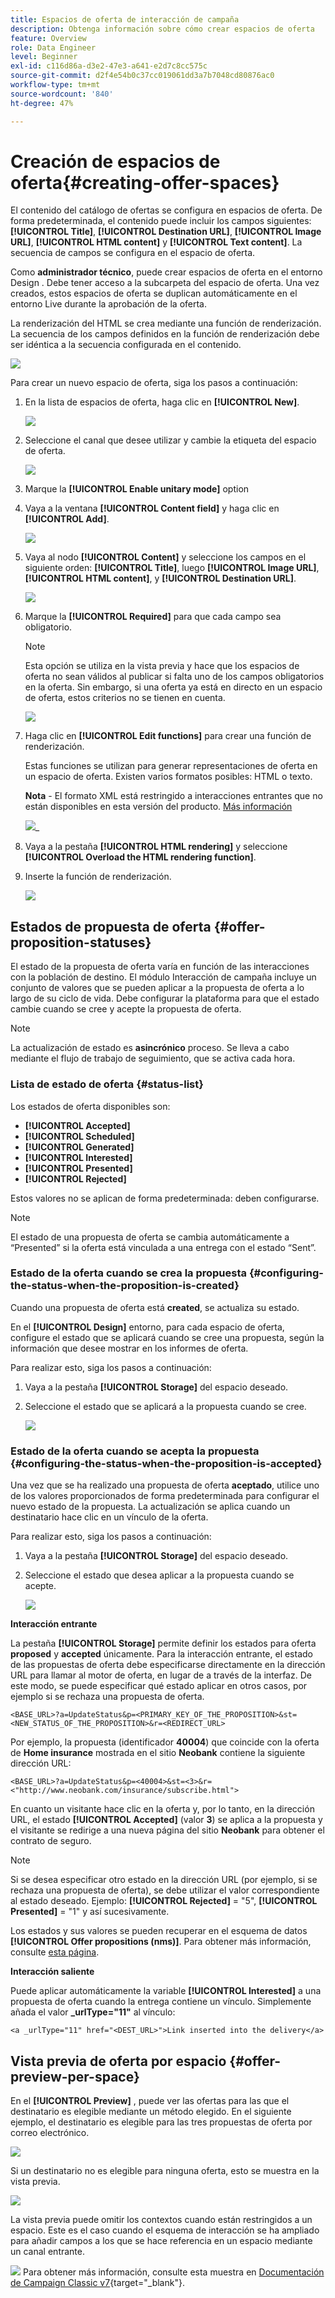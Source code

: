 ```yaml
---
title: Espacios de oferta de interacción de campaña
description: Obtenga información sobre cómo crear espacios de oferta
feature: Overview
role: Data Engineer
level: Beginner
exl-id: c116d86a-d3e2-47e3-a641-e2d7c8cc575c
source-git-commit: d2f4e54b0c37cc019061dd3a7b7048cd80876ac0
workflow-type: tm+mt
source-wordcount: '840'
ht-degree: 47%

---
```


# Creación de espacios de oferta{#creating-offer-spaces}

El contenido del catálogo de ofertas se configura en espacios de oferta. De forma predeterminada, el contenido puede incluir los campos siguientes: **[!UICONTROL Title]**, **[!UICONTROL Destination URL]**, **[!UICONTROL Image URL]**, **[!UICONTROL HTML content]** y **[!UICONTROL Text content]**. La secuencia de campos se configura en el espacio de oferta.

Como **administrador técnico**, puede crear espacios de oferta en el entorno Design . Debe tener acceso a la subcarpeta del espacio de oferta. Una vez creados, estos espacios de oferta se duplican automáticamente en el entorno Live durante la aprobación de la oferta.

La renderización del HTML se crea mediante una función de renderización. La secuencia de los campos definidos en la función de renderización debe ser idéntica a la secuencia configurada en el contenido.

![](assets/offer_space_create_009.png)

Para crear un nuevo espacio de oferta, siga los pasos a continuación:

1. En la lista de espacios de oferta, haga clic en **[!UICONTROL New]**.

   ![](assets/offer_space_create_001.png)

1. Seleccione el canal que desee utilizar y cambie la etiqueta del espacio de oferta.

   ![](assets/offer_space_create_002.png)

1. Marque la **[!UICONTROL Enable unitary mode]** option

1. Vaya a la ventana **[!UICONTROL Content field]** y haga clic en **[!UICONTROL Add]**.

   ![](assets/offer_space_create_003.png)

1. Vaya al nodo **[!UICONTROL Content]** y seleccione los campos en el siguiente orden: **[!UICONTROL Title]**, luego **[!UICONTROL Image URL]**, **[!UICONTROL HTML content]**, y **[!UICONTROL Destination URL]**.

   ![](assets/offer_space_create_004.png)

1. Marque la **[!UICONTROL Required]** para que cada campo sea obligatorio.

   >[!NOTE]
   >
   >Esta opción se utiliza en la vista previa y hace que los espacios de oferta no sean válidos al publicar si falta uno de los campos obligatorios en la oferta. Sin embargo, si una oferta ya está en directo en un espacio de oferta, estos criterios no se tienen en cuenta.

   ![](assets/offer_space_create_005.png)

1. Haga clic en **[!UICONTROL Edit functions]** para crear una función de renderización.

   Estas funciones se utilizan para generar representaciones de oferta en un espacio de oferta. Existen varios formatos posibles: HTML o texto.

   **Nota** - El formato XML está restringido a interacciones entrantes que no están disponibles en esta versión del producto. [Más información](../start/capability-matrix.md#gs-unavailable-features)

   ![](assets/offer_space_create_006.png)_

1. Vaya a la pestaña **[!UICONTROL HTML rendering]** y seleccione **[!UICONTROL Overload the HTML rendering function]**.
1. Inserte la función de renderización.

   ![](assets/offer_space_create_007.png)

## Estados de propuesta de oferta {#offer-proposition-statuses}

El estado de la propuesta de oferta varía en función de las interacciones con la población de destino. El módulo Interacción de campaña incluye un conjunto de valores que se pueden aplicar a la propuesta de oferta a lo largo de su ciclo de vida. Debe configurar la plataforma para que el estado cambie cuando se cree y acepte la propuesta de oferta.

>[!NOTE]
>
>La actualización de estado es **asincrónico** proceso. Se lleva a cabo mediante el flujo de trabajo de seguimiento, que se activa cada hora.

### Lista de estado de oferta {#status-list}

Los estados de oferta disponibles son:

* **[!UICONTROL Accepted]**
* **[!UICONTROL Scheduled]**
* **[!UICONTROL Generated]**
* **[!UICONTROL Interested]**
* **[!UICONTROL Presented]**
* **[!UICONTROL Rejected]**

Estos valores no se aplican de forma predeterminada: deben configurarse.

>[!NOTE]
>
>El estado de una propuesta de oferta se cambia automáticamente a “Presented” si la oferta está vinculada a una entrega con el estado “Sent”.

### Estado de la oferta cuando se crea la propuesta {#configuring-the-status-when-the-proposition-is-created}

Cuando una propuesta de oferta está **created**, se actualiza su estado.

En el **[!UICONTROL Design]** entorno, para cada espacio de oferta, configure el estado que se aplicará cuando se cree una propuesta, según la información que desee mostrar en los informes de oferta.

Para realizar esto, siga los pasos a continuación:

1. Vaya a la pestaña **[!UICONTROL Storage]** del espacio deseado.
1. Seleccione el estado que se aplicará a la propuesta cuando se cree.

   ![](assets/offer_update_status_001.png)

### Estado de la oferta cuando se acepta la propuesta {#configuring-the-status-when-the-proposition-is-accepted}

Una vez que se ha realizado una propuesta de oferta **aceptado**, utilice uno de los valores proporcionados de forma predeterminada para configurar el nuevo estado de la propuesta. La actualización se aplica cuando un destinatario hace clic en un vínculo de la oferta.

Para realizar esto, siga los pasos a continuación:

1. Vaya a la pestaña **[!UICONTROL Storage]** del espacio deseado.
1. Seleccione el estado que desea aplicar a la propuesta cuando se acepte.

   ![](assets/offer_update_status_002.png)


**Interacción entrante**

La pestaña **[!UICONTROL Storage]** permite definir los estados para oferta **proposed** y **accepted** únicamente. Para la interacción entrante, el estado de las propuestas de oferta debe especificarse directamente en la dirección URL para llamar al motor de oferta, en lugar de a través de la interfaz. De este modo, se puede especificar qué estado aplicar en otros casos, por ejemplo si se rechaza una propuesta de oferta.

```
<BASE_URL>?a=UpdateStatus&p=<PRIMARY_KEY_OF_THE_PROPOSITION>&st=<NEW_STATUS_OF_THE_PROPOSITION>&r=<REDIRECT_URL>
```

Por ejemplo, la propuesta (identificador **40004**) que coincide con la oferta de **Home insurance** mostrada en el sitio **Neobank** contiene la siguiente dirección URL:

```
<BASE_URL>?a=UpdateStatus&p=<40004>&st=<3>&r=<"http://www.neobank.com/insurance/subscribe.html">
```

En cuanto un visitante hace clic en la oferta y, por lo tanto, en la dirección URL, el estado **[!UICONTROL Accepted]** (valor **3**) se aplica a la propuesta y el visitante se redirige a una nueva página del sitio **Neobank** para obtener el contrato de seguro.

>[!NOTE]
>
>Si se desea especificar otro estado en la dirección URL (por ejemplo, si se rechaza una propuesta de oferta), se debe utilizar el valor correspondiente al estado deseado. Ejemplo: **[!UICONTROL Rejected]** = &quot;5&quot;, **[!UICONTROL Presented]** = &quot;1&quot; y así sucesivamente.
>
>Los estados y sus valores se pueden recuperar en el esquema de datos **[!UICONTROL Offer propositions (nms)]**. Para obtener más información, consulte [esta página](../dev/create-schema.md).

**Interacción saliente**

Puede aplicar automáticamente la variable **[!UICONTROL Interested]** a una propuesta de oferta cuando la entrega contiene un vínculo. Simplemente añada el valor **_urlType=&quot;11&quot;** al vínculo:

```
<a _urlType="11" href="<DEST_URL>">Link inserted into the delivery</a>
```

## Vista previa de oferta por espacio {#offer-preview-per-space}

En el **[!UICONTROL Preview]** , puede ver las ofertas para las que el destinatario es elegible mediante un método elegido. En el siguiente ejemplo, el destinatario es elegible para las tres propuestas de oferta por correo electrónico.

![](assets/offer_space_overview_002.png)

Si un destinatario no es elegible para ninguna oferta, esto se muestra en la vista previa.

![](assets/offer_space_overview_001.png)


La vista previa puede omitir los contextos cuando están restringidos a un espacio. Este es el caso cuando el esquema de interacción se ha ampliado para añadir campos a los que se hace referencia en un espacio mediante un canal entrante.

![](../assets/do-not-localize/book.png)  Para obtener más información, consulte esta muestra en [Documentación de Campaign Classic v7](https://experienceleague.adobe.com/docs/campaign-classic/using/managing-offers/advanced-parameters/extension-example.html){target=&quot;_blank&quot;}.